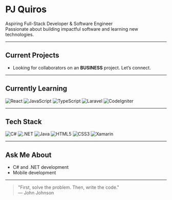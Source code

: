 # PJ Quiros

Aspiring Full-Stack Developer & Software Engineer  
Passionate about building impactful software and learning new technologies.

---

## Current Projects

- Looking for collaborators on an **BUSINESS** project. Let’s connect.

---

## Currently Learning

![React](https://img.shields.io/badge/React-20232A?style=for-the-badge&logo=react&logoColor=61DAFB)
![JavaScript](https://img.shields.io/badge/JavaScript-F7DF1E?style=for-the-badge&logo=javascript&logoColor=000)
![TypeScript](https://img.shields.io/badge/TypeScript-3178C6?style=for-the-badge&logo=typescript&logoColor=fff)
![Laravel](https://img.shields.io/badge/Laravel-FF2D20?style=for-the-badge&logo=laravel&logoColor=white)
![CodeIgniter](https://img.shields.io/badge/CodeIgniter-EF4223?style=for-the-badge&logo=codeigniter&logoColor=white)

---

## Tech Stack

![C#](https://img.shields.io/badge/C%23-68217A?style=for-the-badge&logo=csharp&logoColor=white)
![.NET](https://img.shields.io/badge/.NET-5C2D91?style=for-the-badge&logo=dotnet&logoColor=white)
![Java](https://img.shields.io/badge/Java-ED8B00?style=for-the-badge&logo=openjdk&logoColor=white)
![HTML5](https://img.shields.io/badge/HTML5-E34F26?style=for-the-badge&logo=html5&logoColor=white)
![CSS3](https://img.shields.io/badge/CSS3-1572B6?style=for-the-badge&logo=css3&logoColor=white)
![Xamarin](https://img.shields.io/badge/Xamarin-3498DB?style=for-the-badge&logo=xamarin&logoColor=white)

---

## Ask Me About

- C# and .NET development
- Mobile development

---

> "First, solve the problem. Then, write the code."  
> — John Johnson
